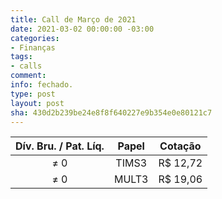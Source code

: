 ```yaml
---
title: Call de Março de 2021
date: 2021-03-02 00:00:00 -03:00
categories:
- Finanças
tags:
- calls
comment: 
info: fechado.
type: post
layout: post
sha: 430d2b239be24e8f8f640227e9b354e0e80121c7
---
```


| **Dív. Bru. / Pat. Líq.** | **Papel** | **Cotação** |
|:-------------------------:|:---------:|:-----------:|
| ≠ 0                       | TIMS3     | R$ 12,72     |
| ≠ 0                       | MULT3     | R$ 19,06     |

